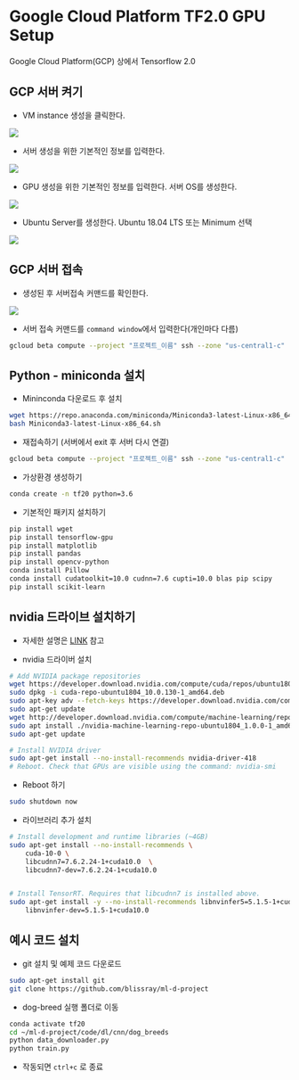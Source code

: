 # Google Cloud Platform TF2.0 GPU Setup

Google Cloud Platform(GCP) 상에서 Tensorflow 2.0

## GCP 서버 켜기

- VM instance 생성을 클릭한다.

![](img/gcp-dl-0.png)

- 서버 생성을 위한 기본적인 정보를 입력한다.

![](img/gcp-dl-1.png)

- GPU 생성을 위한 기본적인 정보를 입력한다. 서버 OS를 생성한다.

![](img/gcp-dl-2.png)

- Ubuntu Server를 생성한다.  Ubuntu 18.04 LTS 또는 Minimum 선택

![](img/gcp-dl-3.png)


## GCP 서버 접속
- 생성된 후 서버접속 커맨드를 확인한다.

![](img/gcp-connect-1.png)

- 서버 접속 커맨드를 `command window`에서 입력한다(개인마다 다름)

```bash
gcloud beta compute --project "프로젝트_이름" ssh --zone "us-central1-c" "VM이름"
```

## Python - miniconda 설치 
- Mininconda 다운로드 후 설치

```bash
wget https://repo.anaconda.com/miniconda/Miniconda3-latest-Linux-x86_64.sh
bash Miniconda3-latest-Linux-x86_64.sh
```

- 재접속하기 (서버에서 exit 후 서버 다시 연결)
```bash
gcloud beta compute --project "프로젝트_이름" ssh --zone "us-central1-c" "VM이름"
```

- 가상환경 생성하기
```bash
conda create -n tf20 python=3.6
```

- 기본적인 패키지 설치하기

```bash
pip install wget
pip install tensorflow-gpu
pip install matplotlib
pip install pandas
pip install opencv-python
conda install Pillow
conda install cudatoolkit=10.0 cudnn=7.6 cupti=10.0 blas pip scipy
pip install scikit-learn
```

## nvidia 드라이브 설치하기
- 자세한 설명은 [LINK](https://www.tensorflow.org/install/gpu) 참고

- nvidia 드라이버 설치 
```bash
# Add NVIDIA package repositories
wget https://developer.download.nvidia.com/compute/cuda/repos/ubuntu1804/x86_64/cuda-repo-ubuntu1804_10.0.130-1_amd64.deb
sudo dpkg -i cuda-repo-ubuntu1804_10.0.130-1_amd64.deb
sudo apt-key adv --fetch-keys https://developer.download.nvidia.com/compute/cuda/repos/ubuntu1804/x86_64/7fa2af80.pub
sudo apt-get update
wget http://developer.download.nvidia.com/compute/machine-learning/repos/ubuntu1804/x86_64/nvidia-machine-learning-repo-ubuntu1804_1.0.0-1_amd64.deb
sudo apt install ./nvidia-machine-learning-repo-ubuntu1804_1.0.0-1_amd64.deb
sudo apt-get update

# Install NVIDIA driver
sudo apt-get install --no-install-recommends nvidia-driver-418
# Reboot. Check that GPUs are visible using the command: nvidia-smi
```

- Reboot 하기
```bash
sudo shutdown now
```

- 라이브러리 추가 설치
```bash
# Install development and runtime libraries (~4GB)
sudo apt-get install --no-install-recommends \
    cuda-10-0 \
    libcudnn7=7.6.2.24-1+cuda10.0  \
    libcudnn7-dev=7.6.2.24-1+cuda10.0


# Install TensorRT. Requires that libcudnn7 is installed above.
sudo apt-get install -y --no-install-recommends libnvinfer5=5.1.5-1+cuda10.0 \
    libnvinfer-dev=5.1.5-1+cuda10.0
```

## 예시 코드 설치

- git 설치 및 예제 코드 다운로드

```bash
sudo apt-get install git
git clone https://github.com/blissray/ml-d-project
```

- dog-breed 실행 폴더로 이동

```bash
conda activate tf20
cd ~/ml-d-project/code/dl/cnn/dog_breeds
python data_downloader.py
python train.py
```

- 작동되면 `ctrl+c` 로 종료